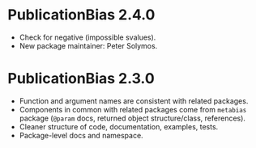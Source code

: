 # PublicationBias 2.4.0

* Check for negative (impossible svalues).
* New package maintainer: Peter Solymos.

# PublicationBias 2.3.0

* Function and argument names are consistent with related packages.
* Components in common with related packages come from `metabias` package
  (`@param` docs, returned object structure/class, references).
* Cleaner structure of code, documentation, examples, tests.
* Package-level docs and namespace.
